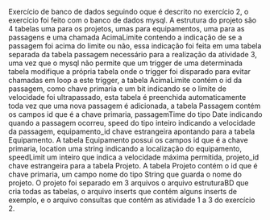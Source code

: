 Exercício de banco de dados seguindo oque é descrito no exercício 2, o exercício foi feito com o banco de dados mysql. A estrutura do projeto são 4 tabelas uma para os projetos, umas para equipamentos, uma para as passagens e uma chamada AcimaLimite contendo a indicação de se a passagem foi acima do limite ou não, essa indicação foi feita em uma tabela separada da tabela passagem necessário para a realização da atividade 3, uma vez que o mysql não permite que um trigger de uma determinada tabela modifique a própria tabela onde o trigger foi disparado para evitar chamadas em loop a este trigger,  a tabela AcimaLimite contém o id da passagem, como chave primaria e um bit indicando se o limite de velocidade foi ultrapassado, esta tabela é preenchida automaticamente toda vez que uma nova passagem é adicionada, a tabela Passagem contém os campos id que é a chave primaria, passagemTime do tipo Date indicando quando a passagem ocorreu, speed do tipo inteiro indicando a velocidade da passagem, equipamento_id chave estrangeira apontando para a tabela Equipamento. A tabela Equipamento possui os campos id que é a chave primaria, location uma string indicando a localização do equipamento, speedLimit um inteiro que indica a velocidade máxima permitida, projeto_id chave estrangeira para a tabela Projeto. A tabela Projeto contém o id que é chave primaria, um campo nome do tipo String que guarda o nome do projeto. O projeto foi separado em 3 arquivos o arquivo estruturaBD que cria todas as tabelas, o arquivo  inserts que contém alguns inserts de exemplo, e o arquivo consultas que contém as atividade 1 a 3 do exercício 2.

